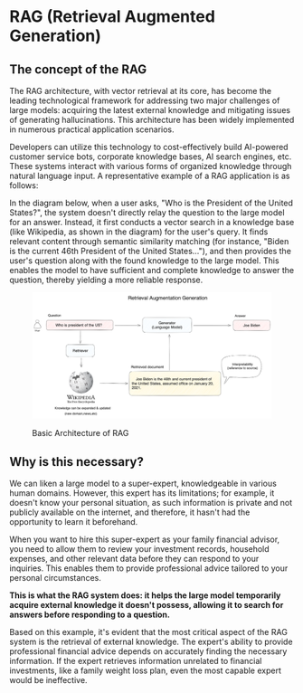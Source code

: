 # RAG (Retrieval Augmented Generation)

## The concept of the RAG

The RAG architecture, with vector retrieval at its core, has become the leading technological framework for addressing two major challenges of large models: acquiring the latest external knowledge and mitigating issues of generating hallucinations. This architecture has been widely implemented in numerous practical application scenarios.

Developers can utilize this technology to cost-effectively build AI-powered customer service bots, corporate knowledge bases, AI search engines, etc. These systems interact with various forms of organized knowledge through natural language input. A representative example of a RAG application is as follows:

In the diagram below, when a user asks, "Who is the President of the United States?", the system doesn't directly relay the question to the large model for an answer. Instead, it first conducts a vector search in a knowledge base (like Wikipedia, as shown in the diagram) for the user's query. It finds relevant content through semantic similarity matching (for instance, "Biden is the current 46th President of the United States…"), and then provides the user's question along with the found knowledge to the large model. This enables the model to have sufficient and complete knowledge to answer the question, thereby yielding a more reliable response.

<figure><img src="../../.gitbook/assets/image (1) (1) (1) (1) (1) (1).png" alt=""><figcaption><p>Basic Architecture of RAG</p></figcaption></figure>

## Why is this necessary?

We can liken a large model to a super-expert, knowledgeable in various human domains. However, this expert has its limitations; for example, it doesn't know your personal situation, as such information is private and not publicly available on the internet, and therefore, it hasn't had the opportunity to learn it beforehand.

When you want to hire this super-expert as your family financial advisor, you need to allow them to review your investment records, household expenses, and other relevant data before they can respond to your inquiries. This enables them to provide professional advice tailored to your personal circumstances.

**This is what the RAG system does: it helps the large model temporarily acquire external knowledge it doesn't possess, allowing it to search for answers before responding to a question.**

Based on this example, it's evident that the most critical aspect of the RAG system is the retrieval of external knowledge. The expert's ability to provide professional financial advice depends on accurately finding the necessary information. If the expert retrieves information unrelated to financial investments, like a family weight loss plan, even the most capable expert would be ineffective.
